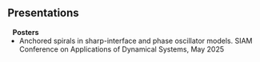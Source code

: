## Presentations

<h4 style="margin:0 10px 0;">Posters</h4>

<ul style="margin:0 0 5px;">
  <li><autocolor>Anchored spirals in sharp-interface and phase oscillator models. SIAM Conference on Applications of Dynamical Systems, May 2025</autocolor></li>
</ul>
